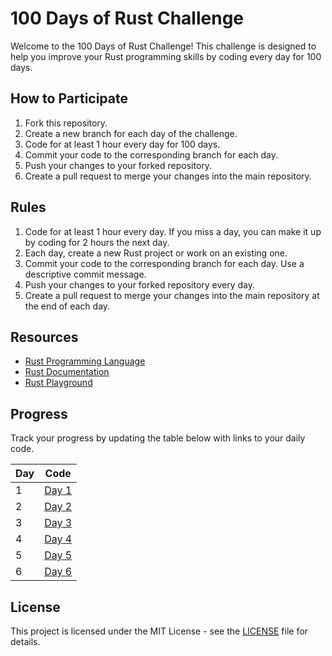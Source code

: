 # 100 Days of Rust Challenge

Welcome to the 100 Days of Rust Challenge! This challenge is designed to help you improve your Rust programming skills by coding every day for 100 days.

## How to Participate

1. Fork this repository.
2. Create a new branch for each day of the challenge.
3. Code for at least 1 hour every day for 100 days.
4. Commit your code to the corresponding branch for each day.
5. Push your changes to your forked repository.
6. Create a pull request to merge your changes into the main repository.

## Rules

1. Code for at least 1 hour every day. If you miss a day, you can make it up by coding for 2 hours the next day.
2. Each day, create a new Rust project or work on an existing one.
3. Commit your code to the corresponding branch for each day. Use a descriptive commit message.
4. Push your changes to your forked repository every day.
5. Create a pull request to merge your changes into the main repository at the end of each day.

## Resources

- [Rust Programming Language](https://www.rust-lang.org/)
- [Rust Documentation](https://doc.rust-lang.org/)
- [Rust Playground](https://play.rust-lang.org/)

## Progress

Track your progress by updating the table below with links to your daily code.

| Day | Code |
| --- | ---- |
| 1   | [Day 1](./day1) |
| 2   | [Day 2](./day2) |
| 3   | [Day 3](./day3) |
| 4   | [Day 4](./day4) |
| 5   | [Day 5](./day5) |
| 6   | [Day 6](./day6) |
## License

This project is licensed under the MIT License - see the [LICENSE](LICENSE) file for details.
